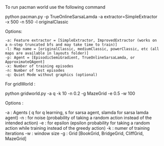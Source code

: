 To run pacman world use the following command

python pacman.py -p TrueOnlineSarsaLamda -a extractor=SimpleExtractor -x 500 -n 550 -l originalClassic


Options:

    -a: Feature extractor = [SimpleExtractor, ImprovedExtractor (works on a n-step truncated bfs and may take time to train)] 
    -l: Map name = [originalClassic, mediumClassic, powerClassic, etc (all maps are available in layouts folder)]
    -p: Agent = [EpisodicSemiGradient, TrueOnlineSarsaLamda, or ApproximateQAgent]
    -x: Number of training episodes
    -n: Number of test episodes
    -q: Quiet Mode without graphics (optional)


For gridWorld :

python gridworld.py -a q -k 10 -n 0.2 -g MazeGrid -e 0.5 -w 100

Options :

-a : Agents ( q for q learning, s for sarsa agent, slamda for sarsa lamda agent)
-n : for noise (probability of taking a random action instead of the intended action)
-e : for epsilon (epsilon probability for taking a random action while training instead of the greedy action)
-k : numer of training iterations
-w : window size
-g : Grid [BookGrid, BridgeGrid, CliffGrid, MazeGrid] 
      
      
      
